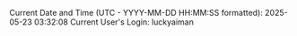 Current Date and Time (UTC - YYYY-MM-DD HH:MM:SS formatted): 2025-05-23 03:32:08
Current User's Login: luckyaiman
